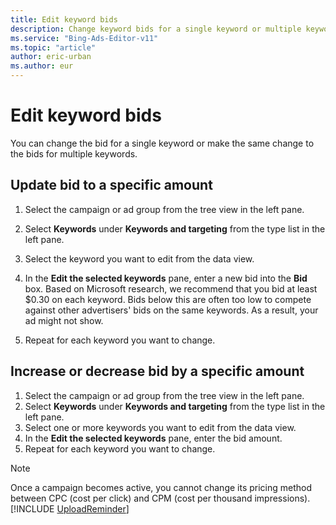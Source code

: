 ```yaml
---
title: Edit keyword bids
description: Change keyword bids for a single keyword or multiple keywords easily in Microsoft Advertising Editor.
ms.service: "Bing-Ads-Editor-v11"
ms.topic: "article"
author: eric-urban
ms.author: eur
---
```


# Edit keyword bids

You can change the bid for a single keyword or make the same change to the bids for multiple keywords.

## Update bid to a specific amount
1. Select the campaign or ad group from the tree view in the left pane.
1. Select **Keywords** under **Keywords and targeting** from the type list in the left pane.
1. Select the keyword you want to edit from the data view.
1. In the **Edit the selected keywords** pane, enter a new bid into the **Bid** box.
Based on Microsoft research, we recommend that you bid at least $0.30 on each keyword. Bids below this are often too low to compete against other advertisers' bids on the same keywords. As a result, your ad might not show.

1. Repeat for each keyword you want to change.

## Increase or decrease bid by a specific amount
1. Select the campaign or ad group from the tree view in the left pane.
1. Select **Keywords** under **Keywords and targeting** from the type list in the left pane.
1. Select one or more keywords you want to edit from the data view.
1. In the **Edit the selected keywords** pane, enter the bid amount.
1. Repeat for each keyword you want to change.

> [!NOTE]
> Once a campaign becomes active, you cannot change its pricing method between CPC (cost per click) and CPM (cost per thousand impressions).
> [!INCLUDE [UploadReminder](./includes/UploadReminder.md)]


